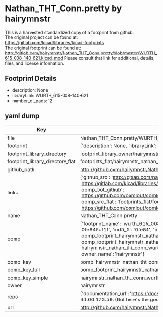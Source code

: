 # Nathan_THT_Conn.pretty by hairymnstr  
This is a harvested standardized copy of a footprint from github.  
The original project can be found at:  
https://gitlab.com/kicad/libraries/kicad-footprints  
The original footprint can be found at:
http://gitlab.com/hairymnstr/Nathan_THT_Conn.pretty/blob/master/WURTH_615-008-140-621.kicad_mod
Please consult that link for additional, details, files, and license information.  
## Footprint Details
* description: None  
* libraryLink: WURTH_615-008-140-621  
* number_of_pads: 12  
## yaml dump  
| Key | Value |  
| --- | --- |  
| file | Nathan_THT_Conn.pretty/WURTH_615-008-140-621.kicad_mod |  
| footprint | {'description': None, 'libraryLink': 'WURTH_615-008-140-621', 'number_of_pads': 12} |  
| footprint_library_directory | footprint_library_owner/hairymnstr_Nathan_THT_Conn.pretty |  
| footprint_library_directory_flat | footprints_flat/hairymnstr_nathan_tht_conn_wurth_615_008_140_621/working |  
| github_path | http://github.com/hairymnstr/Nathan_THT_Conn.pretty/blob/master/WURTH_615-008-140-621.kicad_mod |  
| links | {'github_src': 'http://gitlab.com/hairymnstr/Nathan_THT_Conn.pretty/blob/master/WURTH_615-008-140-621.kicad_mod', 'github_src_repo': 'https://gitlab.com/kicad/libraries/kicad-footprints', 'oomp_bot': 'footprints/hairymnstr_nathan_tht_conn_wurth_615_008_140_621/working', 'oomp_bot_github': 'https://github.com/oomlout/oomlout_oomp_footprint_bot/tree/main/footprints/hairymnstr_nathan_tht_conn_wurth_615_008_140_621/working', 'oomp_src_flat': 'footprints_flat/footprints_flat/hairymnstr_nathan_tht_conn_wurth_615_008_140_621/working', 'oomp_src_flat_github': 'https://github.com/oomlout/oomlout_oomp_footprint_src/tree/main/footprints_flat/hairymnstr_nathan_tht_conn_wurth_615_008_140_621/working'} |  
| name | Nathan_THT_Conn.pretty |  
| oomp | {'footprint_name': 'wurth_615_008_140_621', 'library_name': 'nathan_tht_conn', 'md5': '0fe849cf1fe2ccc212279e621c912786', 'md5_10': '0fe849cf1f', 'md5_5': '0fe84', 'md5_6': '0fe849', 'oomp_key': 'oomp_hairymnstr_nathan_tht_conn_wurth_615_008_140_621', 'oomp_key_extra': 'oomp_footprint_hairymnstr_nathan_tht_conn_wurth_615_008_140_621', 'oomp_key_full': 'oomp_footprint_hairymnstr_nathan_tht_conn_wurth_615_008_140_621_0fe849', 'oomp_key_simple': 'hairymnstr_nathan_tht_conn_wurth_615_008_140_621', 'original_filename': 'Nathan_THT_Conn.pretty/WURTH_615-008-140-621.kicad_mod', 'owner_name': 'hairymnstr'} |  
| oomp_key | oomp_hairymnstr_nathan_tht_conn_wurth_615_008_140_621 |  
| oomp_key_full | oomp_footprint_hairymnstr_nathan_tht_conn_wurth_615_008_140_621 |  
| oomp_key_simple | hairymnstr_nathan_tht_conn_wurth_615_008_140_621 |  
| owner | hairymnstr |  
| repo | {'documentation_url': 'https://docs.github.com/rest/overview/resources-in-the-rest-api#rate-limiting', 'message': "API rate limit exceeded for 84.66.173.59. (But here's the good news: Authenticated requests get a higher rate limit. Check out the documentation for more details.)"} |  
| url | http://github.com/hairymnstr/Nathan_THT_Conn.pretty |  

